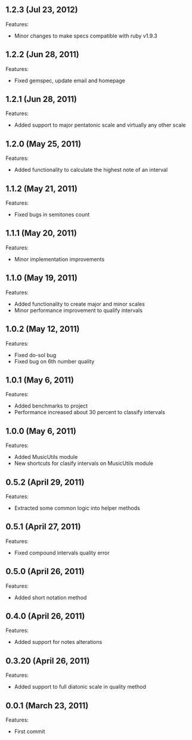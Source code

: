 ## 1.2.3 (Jul 23, 2012)

Features:

  - Minor changes to make specs compatible with ruby v1.9.3


## 1.2.2 (Jun 28, 2011)

Features:

  - Fixed gemspec, update email and homepage


## 1.2.1 (Jun 28, 2011)

Features:

  - Added support to major pentatonic scale and virtually any other scale 


## 1.2.0 (May 25, 2011)

Features:

  - Added functionality to calculate the highest note of an interval 

  
## 1.1.2 (May 21, 2011)

Features:

  - Fixed bugs in semitones count
  

## 1.1.1 (May 20, 2011)

Features:

  - Minor implementation improvements
  

## 1.1.0 (May 19, 2011)

Features:

  - Added functionality to create major and minor scales
  - Minor performance improvement to qualify intervals
  

## 1.0.2 (May 12, 2011)

Features:

  - Fixed do-sol bug
  - Fixed bug on 6th number quality
  

## 1.0.1 (May 6, 2011)

Features:

  - Added benchmarks to project
  - Performance increased about 30 percent to classify intervals


## 1.0.0 (May 6, 2011)

Features:

  - Added MusicUtils module
  - New shortcuts for clasify intervals on MusicUtils module


## 0.5.2 (April 29, 2011)

Features:

  - Extracted some common logic into helper methods


## 0.5.1 (April 27, 2011)

Features:

  - Fixed compound intervals quality error


## 0.5.0 (April 26, 2011)

Features:

  - Added short notation method


## 0.4.0 (April 26, 2011)

Features:

  - Added support for notes alterations


## 0.3.20 (April 26, 2011)

Features:

  - Added support to full diatonic scale in quality method


## 0.0.1 (March 23, 2011)

Features:

  - First commit
